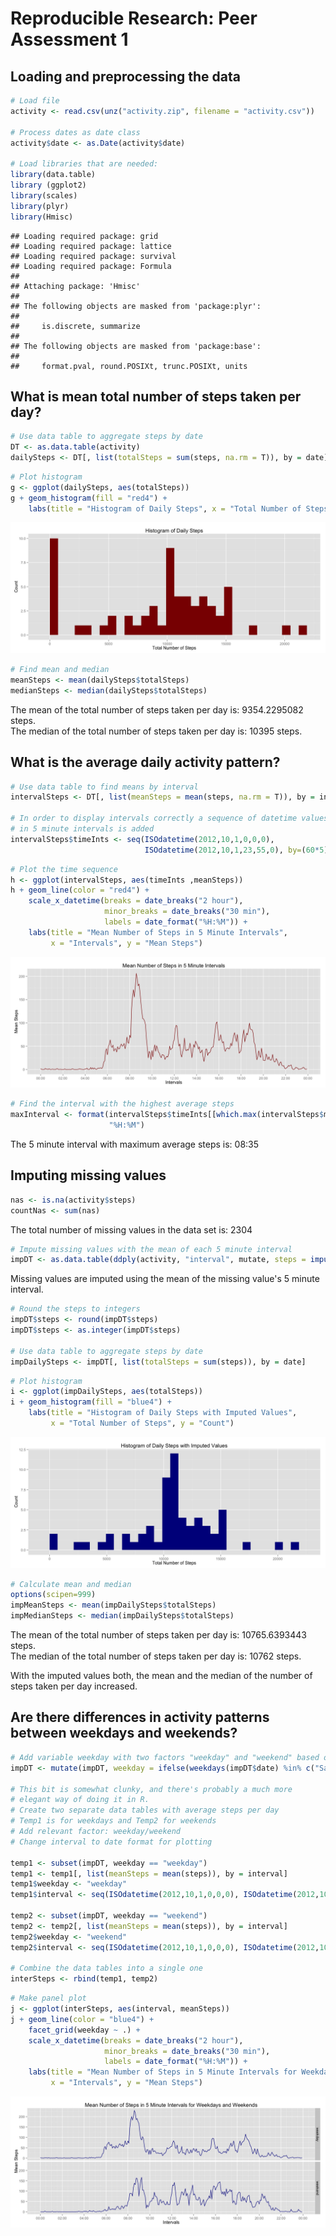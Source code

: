 # Reproducible Research: Peer Assessment 1


## Loading and preprocessing the data

```r
# Load file
activity <- read.csv(unz("activity.zip", filename = "activity.csv"))

# Process dates as date class
activity$date <- as.Date(activity$date)

# Load libraries that are needed:
library(data.table)
library (ggplot2)
library(scales)
library(plyr)
library(Hmisc)
```

```
## Loading required package: grid
## Loading required package: lattice
## Loading required package: survival
## Loading required package: Formula
## 
## Attaching package: 'Hmisc'
## 
## The following objects are masked from 'package:plyr':
## 
##     is.discrete, summarize
## 
## The following objects are masked from 'package:base':
## 
##     format.pval, round.POSIXt, trunc.POSIXt, units
```
  

## What is mean total number of steps taken per day?

```r
# Use data table to aggregate steps by date
DT <- as.data.table(activity)
dailySteps <- DT[, list(totalSteps = sum(steps, na.rm = T)), by = date]
```

```r
# Plot histogram
g <- ggplot(dailySteps, aes(totalSteps))
g + geom_histogram(fill = "red4") + 
    labs(title = "Histogram of Daily Steps", x = "Total Number of Steps", y = "Count")
```

![](PA1_template_files/figure-html/unnamed-chunk-3-1.png) 

```r
# Find mean and median
meanSteps <- mean(dailySteps$totalSteps)
medianSteps <- median(dailySteps$totalSteps)
```

The mean of the total number of steps taken per day is: 9354.2295082 steps.  
The median of the total number of steps taken per day is: 10395 steps.  

## What is the average daily activity pattern?

```r
# Use data table to find means by interval 
intervalSteps <- DT[, list(meanSteps = mean(steps, na.rm = T)), by = interval]

# In order to display intervals correctly a sequence of datetime values
# in 5 minute intervals is added
intervalSteps$timeInts <- seq(ISOdatetime(2012,10,1,0,0,0), 
                              ISOdatetime(2012,10,1,23,55,0), by=(60*5))
```

```r
# Plot the time sequence 
h <- ggplot(intervalSteps, aes(timeInts ,meanSteps))
h + geom_line(color = "red4") + 
    scale_x_datetime(breaks = date_breaks("2 hour"), 
                     minor_breaks = date_breaks("30 min"), 
                     labels = date_format("%H:%M")) + 
    labs(title = "Mean Number of Steps in 5 Minute Intervals", 
         x = "Intervals", y = "Mean Steps")
```

![](PA1_template_files/figure-html/unnamed-chunk-5-1.png) 

```r
# Find the interval with the highest average steps
maxInterval <- format(intervalSteps$timeInts[[which.max(intervalSteps$meanSteps)]], 
                      "%H:%M")
```
The 5 minute interval with maximum average steps is: 08:35  

## Imputing missing values

```r
nas <- is.na(activity$steps)
countNas <- sum(nas)
```
The total number of missing values in the data set is: 2304  


```r
# Impute missing values with the mean of each 5 minute interval 
impDT <- as.data.table(ddply(activity, "interval", mutate, steps = impute(steps, mean)))
```
Missing values are imputed using the mean of the missing value's 5 minute interval.  



```r
# Round the steps to integers
impDT$steps <- round(impDT$steps)
impDT$steps <- as.integer(impDT$steps)

# Use data table to aggregate steps by date
impDailySteps <- impDT[, list(totalSteps = sum(steps)), by = date]
```

```r
# Plot histogram
i <- ggplot(impDailySteps, aes(totalSteps))
i + geom_histogram(fill = "blue4") + 
    labs(title = "Histogram of Daily Steps with Imputed Values", 
         x = "Total Number of Steps", y = "Count")
```

![](PA1_template_files/figure-html/unnamed-chunk-9-1.png) 

```r
# Calculate mean and median
options(scipen=999)
impMeanSteps <- mean(impDailySteps$totalSteps)
impMedianSteps <- median(impDailySteps$totalSteps)
```
The mean of the total number of steps taken per day is: 10765.6393443 steps.  
The median of the total number of steps taken per day is: 10762 steps.

With the imputed values both, the mean and the median of the number of steps taken per day increased.

## Are there differences in activity patterns between weekdays and weekends?

```r
# Add variable weekday with two factors "weekday" and "weekend" based on the date
impDT <- mutate(impDT, weekday = ifelse(weekdays(impDT$date) %in% c("Saturday", "Sunday"), "weekend", "weekday"))

# This bit is somewhat clunky, and there's probably a much more
# elegant way of doing it in R.
# Create two separate data tables with average steps per day
# Temp1 is for weekdays and Temp2 for weekends
# Add relevant factor: weekday/weekend
# Change interval to date format for plotting

temp1 <- subset(impDT, weekday == "weekday")
temp1 <- temp1[, list(meanSteps = mean(steps)), by = interval]
temp1$weekday <- "weekday"
temp1$interval <- seq(ISOdatetime(2012,10,1,0,0,0), ISOdatetime(2012,10,1,23,55,0), by=(60*5))

temp2 <- subset(impDT, weekday == "weekend")
temp2 <- temp2[, list(meanSteps = mean(steps)), by = interval]
temp2$weekday <- "weekend"
temp2$interval <- seq(ISOdatetime(2012,10,1,0,0,0), ISOdatetime(2012,10,1,23,55,0), by=(60*5))

# Combine the data tables into a single one
interSteps <- rbind(temp1, temp2)
```

```r
# Make panel plot 
j <- ggplot(interSteps, aes(interval, meanSteps))
j + geom_line(color = "blue4") + 
    facet_grid(weekday ~ .) +
    scale_x_datetime(breaks = date_breaks("2 hour"), 
                     minor_breaks = date_breaks("30 min"), 
                     labels = date_format("%H:%M")) + 
    labs(title = "Mean Number of Steps in 5 Minute Intervals for Weekdays and Weekends", 
         x = "Intervals", y = "Mean Steps")
```

![](PA1_template_files/figure-html/unnamed-chunk-11-1.png) 



















